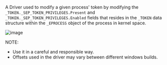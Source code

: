 A Driver used to modify a given process' token by modifying the `_TOKEN._SEP_TOKEN_PRIVILEGES.Present` and `_TOKEN._SEP_TOKEN_PRIVILEGES.Enabled` fields that resides in the `_TOKEN` data structure within the `_EPROCESS` object of the process in kernel space.

![image](https://github.com/user-attachments/assets/39e511e1-5f5f-4f80-aab2-f6a70aefb5d7)


NOTE:
- Use it in a careful and responsible way.
- Offsets used in the driver may vary between different windows builds.
